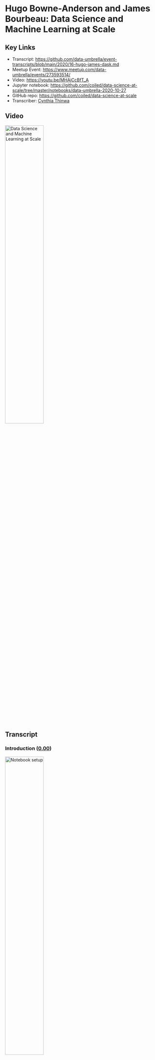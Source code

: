 # Hugo Bowne-Anderson and James Bourbeau:  Data Science and Machine Learning at Scale

## Key Links
- Transcript:  https://github.com/data-umbrella/event-transcripts/blob/main/2020/16-hugo-james-dask.md
- Meetup Event:  https://www.meetup.com/data-umbrella/events/273593514/
- Video:   https://youtu.be/MHAjCcBfT_A
- Jupyter notebook:  https://github.com/coiled/data-science-at-scale/tree/master/notebooks/data-umbrella-2020-10-27
- GitHub repo:  https://github.com/coiled/data-science-at-scale
- Transcriber:  <a href='https://github.com/'>Cynthia Thinwa</a>

## Video

<a href="http://www.youtube.com/watch?feature=player_embedded&v=MHAjCcBfT_A" target="_blank">
  <img src="http://img.youtube.com/vi/MHAjCcBfT_A/0.jpg"
       alt="Data Science and Machine Learning at Scale" width="50%" /></a>

## Transcript

### Introduction (<a href='https://youtu.be/MHAjCcBfT_A'>0.00</a>)

<a href="https://youtu.be/MHAjCcBfT_A?t=1">
  <img src="https://github.com/CeeThinwa/event-transcripts/blob/patch-1/images/v16/v16t0.00.JPG"
       alt="Notebook setup" width="50%" /></a>

**Reshama**:

Okay - hello and welcome to Data Umbrella's webinar for October; so I'm just going to go over the agenda, I'm going to do a brief introduction then there will be the workshop by hugo and james and you can ask questions along the way in the chat or - actually the best place to ask questions is the Q&A and there's an option to upvote as well. So yeah; asking the Q&A - if you happen to post it on the chat by mistake I can also transfer it over to Q&A so that would be fine too and this webinar is being recorded.

Briefly about me: I am a statistician and data scientist and i am the founder of Data Umbrella; I am on a lot of platforms as @reshamas so feel free to follow me on Twitter and LinkedIn. We have a code of conduct; we're dedicated to providing a harassment-free experience for everyone; thank you for helping to make this a welcoming, friendly professional community for all and this code of conduct applies to the chat as well. So our mission is to provide an inclusive community for underrepresented persons in data science and we are an all volunteer run organization.

You can support Data Umbrella by doing the following things: you can follow our code of conduct and keep our community a place where everybody wants to keep coming to, you can donate to our open collective and that helps to pay meet-up dues and other operational costs and you can check out this link here on GitHub - we have this new initiative where all the videos are being transcribed and... so it's to make them more accessible - so we take the YouTube videos and we put the raw there and so we've had a number of volunteers help us transcribe it; so feel free to check out this link and maybe if you do this video, maybe the two speakers will follow you on Twitter; I can't promise anything but it's possible.

Data Umbrella has a job board and it's at jobs.dataumbrella.org and once this gets started I'll put some links in the chat. The job that we are highlighting today is the machine learning engineer job by Development Seed and Development Seed is based in Washington DC and Lisbon, Portugal and they do - i'm going to go to the next slide - what they do is they're doing social good work and so they're doing for instance, mapping elections from Afghanistan to the U.S, analyzing public health and economic data from Palestine to Illinois and leading the strategy and development behind data for World Bank and some other organizations and I will share a link to their job posting in the chat as well as soon as I finish this brief introduction.

Check out our website for resources - there's a lot of resources on learning Python and R, also for contributing to open source, also for guides on accessibility and responsibility and allyship. We have a monthly newsletter that goes out towards the end of the month and it has information on our upcoming events - we have two great events coming up in November and December on open source so subscribe to our newsletter to be in the know. We are on all social media platforms as Data Umbrella; Meetup is the best place to join to find out about upcoming events, our website has resources, follow us on Twitter, we also share a lot of information on LinkedIn, and if you want to subscribe to our YouTube channel we record all of our talks and post them there within about a week of the talk so it's a good way to get information.

Okay and now we are ready to get started. So I will hand it over to - put myself on mute - and i will hand it over to Hugo and James and let you take over.

**Hugo:**

Thank you all for joining I just want to thank Reshama, Christina and and everyone else who tire - all the tireless effort that - that goes into putting these meet-ups and these online sessions together. I think one thing I want to say is actually the last in-person workshop i gave either at the end of February or early March was Data Umbrella's inaugural tutorial and meetup if I recall correctly, on Bayesian thinking and hacker statistics and simulation and that type of stuff, so it's just wonderful to be back particularly with my colleague and friend James. We're building really cool distributed data science products at Coiled - we'll say a bit about that but we'll do some introductions in a bit.

### How to access and set up notebooks used in the webinar (<a href='https://youtu.be/MHAjCcBfT_A?t=300'>05:00</a>)

<a href="https://youtu.be/MHAjCcBfT_A?t=300">
  <img src="https://github.com/CeeThinwa/event-transcripts/blob/patch-1/images/v16/v16t05.00.JPG"
       alt="Notebook setup" width="50%" /></a>
       
**Hugo:**

I just wanted to get you all accustomed to - it was February, thank you Reshama. We're working with Jupyter notebooks in a GitHub repository - the repository is pinned to the top of the chat. This is what it looks like (scrolling down the repository homepage) - these are all the files; this is the file system.

Now we use something called Binder which is a project, out of and related to project - Project Jupyter which provides infrastructure to run notebooks without any local installs. So there are two ways you can you can code along on this tutorial; the first is - and i won't get you to do this yet - is to launch Binder. The reason I won't get you to do that yet is because once you launch it we have 10 minutes to start coding or the Binder session times out - I've been burnt by that before, actually several times - I'm surprised I even remembered it this time. The other thing you can do is install everything locally by cloning the repository, downloading Anaconda, creating a Conda environment - if you haven't done that, I suggest you do not do that now - and you launch - launch the Binder. James is going to start by telling us a few things about about Dask and distributed computing in general.

My question for you James is: if we get people to launch this now, will we get to execute a cell - code cell in 10 minutes?

**James:**

I would... let's hold off for now maybe..

**Hugo:**

Yep.

**James:**

Maybe I'll indicate when we should launch Binder.

**Hugo:**

Okay, fantastic.

**James:**

Cool um and just for reference -

**Hugo:**

So -

**James:**

What I'm looking at right now is the GitHub repository on your browser...

**Hugo:**

Yes.

**James:**

Okay.

**Hugo:**
Exactly. So I will not launch Binder now - I will not get you to now... I've - I'm doing this locally... (highlights notebook location in `localhost` onscreen) and we see that I'm in notebook zero, and if you want to actually have a look at this notebook before launching Binder, it's in the (highlights notebook location in GitHub onscreen) *Notebooks Data Umbrella...* subdirectory  (clicks notebook location in GitHub onscreen) and it's (highlights notebook location in GitHub onscreen) notebook zero and we're going to hopefully make it through the overview then (highlights notebook location in GitHub onscreen) chatting about Dask - Dask *delayed* and - and (highlights notebook location onscreen) *dataframe* and (highlights notebook location onscreen) *machine learning*.

Great so we have... Hashim has said you could open in VS Code as well; you could - I mean, that would require all your local installs and that type of stuff as well but we're to introduce me and James; we work at Coiled where we build products for distributed computing infrastructure. As we'll see one of the big problems with like bursting to the cloud is all the like Kubernetes, AWS, Docker stuff, so we build a one-click host of deployments for Dask but for data science and machine learning in general. James maintains Dask along with Matt - Matt Rocklin who created Dask with a team - people who were working with Continuum, Anaconda at the time and James is a software engineer at Coiled and I run Data science evangelism, Marketing, work on a bunch of product stuff as well, wear a bunch of different hats occasionally; there are many ways to think about distributed compute and how to do it in Python. We're going to present um hey James, you're muted

**James:**

I'm taking it I went away based on what I see in the chat...

**Hugo:**

You did, you did but now we're back; I've introduced you, I've introduced me, I've mentioned that there are many ways to do distributed compute in the Python ecosystem and we'll be
chatting about one called Dask and maybe I'll pass to you in a second but I'll say one thing that I really like about - my background isn't in distributed compute my background's in
Pythonic data science. When thinking about bursting to larger data sets and larger models, there are a variety of options. The thing that took me, attracted me to Dask - originally.
I saw Cameron's note  "The ghosts in the machine aren't playing nice tonight I think that ain't that the truth" - is that Dask plays so nicely with the entire Py data ecosystem so as we'll see if you want to write Dask code for dataframes - Dask DataFrames - it really mimics your Pandas code; same with Numpy, same with Scikit-learn - okay? And the other thing is Dask essentially runs the Python code under the hood so your mental model of what's happening is - actually corresponds to the code being executed. Okay.. now I'd like to pass over to James but it looks like he's disappeared again -

**James:**

I'm still here if you can hear me, I've just turned my camera off.

**Hugo:**

Oh yeah! Okay great.

**James:**

I'm gonna turn my camera... hopefully that will help, yeah -

**Hugo:**

And I might do, do the same for bandwidth, bandwidth issues so if you want to jump in and talk about Dask at a high level, I'm sharing my screen and we can scroll through (scrolls through notebook located at `localhost`).

### An overview of Dask (<a href='https://youtu.be/MHAjCcBfT_A?t=590'>09:50</a>)

<a href="https://youtu.be/MHAjCcBfT_A?t=590">
  <img src="https://github.com/CeeThinwa/event-transcripts/blob/patch-1/images/v16/v16t09.50.JPG"
       alt="Notebook setup" width="50%" /></a>

**James:**

Yeah that sounds great. So that's sort of - a nutshell - you can think of it as being composed of two main... well, components.

<a href="https://youtu.be/MHAjCcBfT_A?t=610">
  <img src="https://github.com/CeeThinwa/event-transcripts/blob/patch-1/images/v16/v16t10.10.JPG"
       alt="Dask components" width="50%" /></a>

The first we call collections; these are the user interfaces that you use to actually construct a computation you would like to compute in parallel or on distributed hardware. There are a few different interfaces that Dask implements... for instance, there's Dask Array for doing nd array computations, there's Dask DataFrame for working with tabular data... you can think of those as like - Dask Array as a parallel version of Numpy, Dask DataFrame as a parallel version of Pandas and so on. There are also a couple other interfaces that we'll be talking about; Dask delayed for instance - we'll talk about that today - we'll also talk about the Futures API; those are sort of for lower level custom algorithms, in sort of paralyzing existing - existing code. The main takeaway is that there are several sort of familiar APIs that Dask implements and that we'll use today to actually construct your computation. So that's the first part of Dask - it is these Dask collections - you then take these collections, set up your steps for your computation and then pass them off to the second component which are Dask schedulers and these will actually go through and execute your computation potentially in parallel. There are two flavors of schedulers that Dask offers. The first - is a - are called single machine schedulers and these just take advantage of your local hardware they will spin up a a local thread or process pool and start submitting tasks in your computation to to be executed in parallel either on multiple threads or multiple processes. There's also a distributed scheduler - or maybe a better term for... would actually be called the advanced scheduler because it works well on a single machine but it also scales out to multiple machines, so for instance as you'll see later we will actually spin up a  distributed scheduler that has workers on remote machines on AWS so you can actually scale out beyond your local resources like say what's on your laptop.

(Scrolls through notebook located at `localhost`) Kind of scrolling down then to the image of the cluster we can see the main components of the distributed scheduler -

**Hugo:**

And James, I might get people to spin up the Binder now because we're going to execute codes-

**James:**

Yeah... now is a good point. Yep -

**Hugo:**

So just - here's a quick break point before you know... a teaser for schedulers and what's happening there. I'll ask you to - in the repository there's also the link to the binder; click on launch binder (right-clicks the link), i'm going to open it in a new tab and what this will create is an environment in which you can just execute the code in - in the notebooks okay... (displays the opened tab at *mybinder.org* where `coiled/data-science-at-scale/master` repository is loading) so hopefully by the time we've gotten - gone through this section, this will be ready to start executing code. So if everyone wants to do that - to code along... otherwise just watch - or if you're running things locally, also cool; thanks James.

#### An illustration of a distributed scheduler (<a href='https://youtu.be/MHAjCcBfT_A?t=780'>13:00</a>)

<a href="https://youtu.be/MHAjCcBfT_A?t=780">
  <img src="https://github.com/CeeThinwa/event-transcripts/blob/patch-1/images/v16/v16t13.04.JPG"
       alt="Scheduler" width="50%" /></a>

**James:**

Yeah, yeah no problem, thank you. So - so yeah, looking at the image for the distributed scheduler; we're not gonna have time to go into the... a lot of detail about the distributed scheduler in this workshop so - but we do want to provide at least a high level overview of the, the different parts and components of the distributed scheduler.

So the first part I want to talk about is in the diagram what's labeled as a client. So this is the user facing entry point to a cluster; so um wherever you are running your python session... that could be in a jupiter lab session - like we are here, that could be in a python script somewhere... you will create and instantiate a client object that connects to the second component which is the Dask scheduler.

So each Dask cluster has a single scheduler in it that sort of keeps track of all of the state - for all of the - the state of your cluster and all the tasks you'd like to compute; so from your client you might start submitting tasks to the cluster... the scheduler will receive those tasks and compute things like all the dependencies needed for that task like say you're implementing - you say you want to compute Task C, but that actually requires first you have to compute Task B and Task A - like there are some dependency structures there; it'll compute those dependencies as well as keep track of them. It'll also communicate with all the workers to understand what worker is working on which task and as space frees up on the workers it will start farming out new tasks to compute to the workers.

So in this particular diagram there are three Dask distributed workers here; however, you can have as you can have thousands of workers if you'd like. So the workers are the things that actually compute the tasks. They also store the results of your tasks and then serve them back to you in the client. The scheduler basically manages all the state needed to perform the computations and you submit tasks from the client. So that's sort of a quick whirlwind tour of the different components for the distributed scheduler and at this point I think it'd be great to actually see - see some of this in action... Hugo, would you like to take over?

### Dask in action (<a href='https://youtu.be/MHAjCcBfT_A?t=915'>15:14</a>)

<a href="https://youtu.be/MHAjCcBfT_A?t=915">
  <img src="https://github.com/CeeThinwa/event-transcripts/blob/patch-1/images/v16/v16t15.23.JPG"
       alt="Dask in action" width="50%" /></a>

**Hugo:**

Absolutely. Thank you for that wonderful introduction to Dask and and the schedulers in particular and we are going to see that with Dask in action. I'll just note that this tab in which I launched the binder, is up and running - if you're going to execute code here, click on *notebooks*, click on *data umbrella* and then go to the *overview* notebook and you can drag around (drags one of the three dashboards displayed). We'll see the utility of these - these dashboards in a second but you can, you know drag your stuff around to - to make - you know, however you want to - want to structure it and then you can execute code in here. I'm not going to do that,  I'm going to do this locally at the moment (opens notebook at `localhost`); but just to see Dask in action to begin with, I'm going to - I'm actually going to restart kernel and clear my outputs - so I'm going to import from Dask distributed, the client, the - sorry the other thing I wanted to mention is we made a decision around content for this. We do have a notebook that we - we love to teach on schedulers but we decided to switch it out for machine learning for this workshop in particular; we are teaching a similar although distinct workshop at Py Data Global so we may see some of you there in which we'll be going more in depth into schedulers as well, so if you want to check that out definitely do so. We instantiate the client which as James mentioned is kind of what we work with as the user to submit our code. So that will take - take a few seconds... okay it's got a port in use so it's going - going elsewhere. What I'll just first get you to notice is that it tells us where our dashboard is - and we'll see those tools in a second - tells us about our cluster that we have four workers, eight cores, between eight and nine gigs(gigabytes) of - of RAM... okay?

Now this is something I really love about Dask, all the diagnostic tools - if I click on the little Dask thing here (clicks on the Dask icon in the leftmost panel) and (navigates to the binder) we've modified the binder so that - that exists there as well. We can see (clicks on the Dask icon) - i'll hit search (clicks on search icon within the pop-up menu from the Dask icon) and it should - (search result displays the same port as the port that is the output from the scheduler on the notebook) that now corresponds to the - the scheduler. Now i want to look at the task stream (clicks on the `TASK STREAM` button within the pop-up menu from the Dask icon, placing the Dask Task Stream dashboard to the right) which will tell us in real time what's happening; i also want to look at the (clicks on the `CLUSTER MAP` button within the pop-up menu from the Dask icon, placing the Dask Cluster Map dashboard just below the Dask Task Stream dashboard that is positioned to the right) cluster map. So we see here - this is already really cool - we've got all of our workers around here (moves cursor around a small dashboard below the Dask icon pop-up menu) and our scheduler - scheduler there and when we start doing some compute we'll actually see information flowing between these... and the other thing maybe... I'll yeah... I'll include a little progress (clicks on the `PROGRESS` button within the pop-up menu from the Dask icon, placing the Dask Progress dashboard to the right of the Dask Cluster Map dashboard) and that can be an alternate tab to... ask... I'm wondering perhaps I also want to include something about the workers (clicks on the `WORKERS` button within the pop-up menu from the Dask icon, placing the Dask Workers dashboard between the Dask Cluster Map and the Dask Progress dashboards).

Yeah, okay... great. So we've got a bunch of stuff that's - that's pretty interesting there and so the next thing I'm going to do... we've got a little utility file (highlights code cell containing `%run prep.py -d flights`) which downloads some of the data and this is - what it does is if you're in Binder it downloads a subset of the data; if you're anywhere else it downloads a larger set. For this particular example we're dealing with a small data set - you see the utility of Dask and distributed compute when it generalizes to larger data sets, but for pedagogical purposes we're going to sit with a smaller data set so that we can actually run - run the code: there's a trade-off there. So actually, that was already downloaded it seems but you should all see it download... I'm actually going to run that in the binder just to - you should start seeing `Downloading nyc flights dataset... done`, `Extracting`... `Creating json data` etc. Okay now what we're going to do is we're going to read in this data as a Dask DataFrame - and what I want you to notice is that it - really, the Dask code mimics Pandas code,  so instead of `pd.read_csv()` we've got `dd.read_csv()`. We've got, you know, this is the file path - the first argument; we're doing some parse date, setting some data types... okay? We've got a little  wild card regular expression there to - to join - to do a bunch of them... and then we're performing a `groupby`... okay? So we're grouping by the origin of these flights - flight data, we're looking at the the mean departure delay group(ed) by origin... the - the one difference i want to make clear is that in Dask we need a `.compute()` method; that's because Dask performs lazy computation - it won't actually do anything, because you don't want it to do anything on really large data sets until you explicitly tell it - tell it to compute.

So i'm going to execute this now (runs code cell) and we should see some information transfer between the scheduler and the workers and we should see tasks starting - starting to be done, okay? So moment of truth... fantastic (code cell displays output, the clusters show lines moving among them, the task stream creates a sort of bar graph and the code cell stops running) so we call this a pew pew plot because we see pew! pew! pew! We saw a bunch of data transfer happening between them (the clusters)... these are all our calls and we can see tasks happening... it tells us what tasks there are. We can see that most of the time was spent reading reading CSVs (highlights `read csv` in task graph), then we have some groupbys on chunks and - and that type of stuff (highlights task in task graph). So that's a really nice diagnostic tool to see what most of your work is - is actually doing under Dask Workers you can see memory used, `CPU use`, more fine-grained examples there. So I - I'd love to know if, in the Q&A, I'm going to ask... Were you able to execute this code?... and if you were in Binder just a thumb up, a vote would be - no - would be fantastic; much appreciated.

So as we've mentioned I just wanted to say a few things about tutorial goals: the goal is to cover the basics of Dask and distributed compute; we'd love for you to walk away with an understanding of when to use it, when to not, what it has to offer; we're going to be covering the basics of Dask Delayed, which, although not immediately applicable to data science, provides a wonderful framework for thinking about Dask - how Dask works and understanding how it works under the hood; then we're going to go into Dask DataFrames and then machine learning hopefully. Due to the technical considerations with... we've got less time than - than we thought we would but we'll definitely do the best we can. We may have less time to do exercises - so we've had two people who were able to execute this code... if you - if you tried to execute it in Binder and were not able to, perhaps post that in the Q&A - but we also have several exercises and I'd like you to take a minute just to do this exercise. The i- I'm not asking you to do this because i want to know if you're able to print     `hello world` i'm essentially asking you to do it so you get a sense of how these exercises work. So if you can take 30 seconds to print `hello world` then we'll - we'll move on after that, so just take 30 seconds now - and it seems like we have a few more people who were able to execute code which - which was great... okay, fantastic. So you will put your solution there for some reason I have an extra cell here so i'm just going to clip that (deletes blank code cell) and to see a solution uh i'll just get you to execute this cell (highlights a code cell containing `%load solutions/overview.py`) and it provides the solution and then we can execute it and compare it to the the output of what you had, okay? 'Hello world.'

So as as we saw I've done all this
locally you may have done it on binder
um
there is an option to work directly from
the cloud um and i'll i'll take you
through this there are many ways to do
this
as i mentioned we're working on one way
with coil and i'll explain the rationale
behind that
in in a second but i'll show you how
easy it is
to get a cluster up and running on on
aws without even interacting with
aws for free for example you can follow
along by uh signing into uh coiled cloud
to be clear this is not a necessity and
it does involve you signing up to our
product so i just wanted to be
absolutely transparent
about that it does not involve any
credit card information or anything
along those lines and in my opinion it
does give a really nice
uh example of how to run stuff on the
cloud um
to do so you can sign in at cloud dot
coiled
uh dot io you can also pip install
coiled and then
do authentication you can also spin up
this
this hosted coiled notebook so i'm
going to spin that up now and i'm going
to post that
here um actually yep i'm gonna post that
in the ch
chat um if you let me get this right
um if you've if you've never logged in
to code before it'll ask you to sign up
using gmail or github so feel free to do
that if you'd like
if not that's also also cool um but i
just wanted to be explicit
uh about that um the reason i want to do
this
is to show how dars can be leveraged to
do work on
really large data sets so you will
recall that i had between eight and nine
gigs of ram on my local system
um oh wow anthony says on ipad unable to
execute on binder
incredible um i don't have a strong
sense of how binder works on ipad
i do know that i was able to um
to check to use a binder on my iphone
several years ago on my way to scipy
doing code review for someone for eric
maher i think for what that
that's worth um but back to this
um we have this nyc taxi data set which
is over 10 gigs it won't even
i can't even store that in local memory
i don't have enough ram to store that
so we do need um either to do it
locally in an out of core mode of some
sort or we can we can burst to the cloud
and we're actually going to burst to the
cloud
using using coiled um so the notebook
is running here um for me and but i'm
actually gonna do it uh from my local
local notebook
but you'll see and once again feel free
to code along here
it's spinning up a notebook and james
who is
is my co-instructor here um is to be i'm
i'm so grateful
all the work is done on our notebooks in
coiled you can
launch the cluster here and then analyze
the entire um over 10 gigs of data there
i'm going to do it um
here so to do that i import coiled
and then i import the dash distributed
stuff and then
i can create my own software environment
cluster configuration i'm not going to
do that
because the standard coiled cluster
configuration software environment works
now i'm going to spin up a cluster and
instantiate a client
now because we're spinning up a cluster
uh in in the cloud
um it'll take it'll take a minute a
minute or two
enough time to make a cup of coffee but
it's also enough time for me to just
talk a bit about why this is important
um and there are a lot of a lot of good
good people working on
on similar things um but part of the
motivation here is that
if you want to you don't always want to
do distributed data science okay um
first i'd ask you to look at instead of
using dark if you can optimize your
pandas code
right um second i'd ask if you've got
big data sets
it's a good question do you actually
need all the data so
i would if you're doing machine learning
plot your learning curve see how
accurate see how your accuracy um
or whatever your metric of interest is
improves as you increase
the amount of data right um and if it
plateaus before you get to a large data
size then
you may as well most of the time use
your small data um
see if sub sampling um can actually give
you the results you need
um so you can get a bigger bigger access
to a bigger machine
so you don't have to burst to the cloud
but after
all these things if you do need to boast
burst to the cloud
until recently you've had to get an aws
account
um you've had to you know set up
containers with docker and or
kubernetes um and do all of these kind
of
i suppose devopsy software engineering
foo
stuff um which which if you're into that
i
i absolutely encourage you encourage you
to do that
but a lot of working data scientists
aren't paid to do that um
and um i don't necessarily want to
um so that's something we're working on
is thinking about these kind of
one-click hosted deployments so you
don't have to do
all of that um having said that um i
very much encourage you to try doing
that stuff if
if you're interested um we'll see that
the
the um cluster has just been created
um and what i'm going to do we see that
um oh i'm sorry
i've done something funny here i'm
i'm referencing the previous client anna
james
yeah it looks like you should go ahead
and connect a new client to the coil
cluster and making sure not to
re-execute the cluster
creation exactly so
would that be how would i
what's the call here i would just open
up a new
cell and say client equals
um capital client and then pass in the
cluster
like open parentheses cluster yeah
great
okay fantastic and what we're seeing is
a slight version this
we don't need to worry about this this
is essentially saying that um
the environment on the cloud mis is
there's a slight mismatch with my
with my local environment we're fine
with that i'm going to
um look here for a certain reason
um the the dashboard isn't quite working
here at the moment james would you
suggest i just click on this and open a
new
yeah click on the ecs uh dashboard link
oh yes fantastic
so um yep there's some
bug with the local dashboards that we're
we're currently
currently working on but what we'll see
now
just a sec i'm going to remove all of
this
we'll see now that i have access to 10
workers i have access to 40 cores
and i have access to uh over 170 gigs
of memory okay so now i'm actually going
to
import this data set and it's the entire
um year of data from 2019
and we'll start seeing on on the
diagnostics all the all the processing
happening okay so oh
actually not yet because we haven't um
called compute okay so it's done this
lazily um
we've imported it um it shows kind of
like pandas when you
show a data frame um the column names
and data types
um but it doesn't show the data because
we haven't loaded it
yet it does tell you how many partitions
it is so essentially and we'll see this
soon
das data frames correspond to
collections of pandas data frames
um so they're really 127 pandas data
frames underlying this task data frame
so now i'm going to do the compute well
i'm going to
set myself up for the computation um to
do a group by passenger gown and look at
the main tip
now that took a very small amount of
time we see the ipython magic
timing there because we haven't computed
it now we're actually going to compute
um and james if you'll see in the chat
eliana said her coil
coiled authentication failed i don't
know if you're able to
to help with that but if you are that
would be great
um and it may be difficult to debug in
but look as we see we have the task
stream now
um and we see how many you know we've
got 40 cores
working together we saw the processing
we saw the bytes stored
it's over 10 gigs as i said um and we
see we were able
to do our um
basic analytics um
we were able to do it on a 10 plus gig
data set in in 21.3 seconds
which is pretty pretty exceptional um
if any any code based issues come up
and they're correlated in particular so
if you have questions about the
code execution please ask in the q a um
not in the chat because others cannot
vote it and i will definitively
prioritize
questions on technical stuff
particularly ones that up that are
upvoted
um but yeah i totally agree thanks
thanks very much
um so yeah let's jump into
into um data frames
so of course we write here that in the
last exercise um we used ask delayed to
parallelize uh loading multiple csv
files into a pandas data frame
um we're not we we haven't done that but
you can definitely go through and have a
look at that
um but i think perhaps even
more immediately relevant for a data
science crowd and an analytics crowd is
which is what i see here from the
reasons people people have joined um is
jumping into dusk data frames
um and as i said before adas data frame
um
really feels like a pandas data frame um
but internally it's composed of many
different
different data frames this is one one
way to think about it that we have all
these pandas data frames
um and the collection of them is a dark
data frame
and as we saw before they're partitioned
we saw
when we loaded the taxi data set in the
dash data frame was 127 partitions right
um where each partition was a normal
panda pandas data frame
um and they can live on disk as they did
early uh in the first example dark in
action or they can live on other
machines as when i spun up
a coiled cluster and and did it on on
aws
um something i love about darth's data
frames i mean i ran about this
all the time um it's how it's the pandas
api and and matt
matt rocklin actually um uh
has a post on on the
blog called a brief history of dusk in
which he talks about the technical goals
of
us but also talks about a social goal of
task which in matt's words is to invent
nothing he wanted and the team wanted
um the dusk api to be as
comfortable um and familiar for users
as possible and that's something i
really appreciate
about it so um we see we have element
element uh wires on operations we have
the
our favorite row eyes selections we have
loc we have the common aggregations we
saw group buyers before we have
is-ins we have date time string
accessors
um oh james we forgot to i forgot to
edit this and i
it should be grouped by i don't know
what what a fruit buy is but that's
something um
we'll make sure the next iteration to to
get right at least we've got it right
there and in the code
um but have a look at the dash data
frame api docs to check out what's
happening
um and a lot of the time dash data
frames can serve as drop in replacements
for pandas data frames
the one thing that i just want to make
clear as i did before
um is that you need to call compute
because of the
lazy laser compute property of das
so this is wonderful to talk about when
to use
data frames so if your data fits in
memory
use pandas um if your data fits in
memory and your code
doesn't run super quickly um
i wouldn't go to dusk i'd try to i'd do
my best to optimize my pandas code
before trying to get gains gains and
efficiency um
but dark itself becomes useful when the
data set you want to analyze is larger
than your machine's ram
um where you normally run into memory
errors and that's what we saw
with the taxicab example the other
example that we'll see when we get to um
[Music]
machine learning is
you can do machine learning on a small
data set that fits in memory but if
you're
building big models or training over
like a lot of different hyper parameters
or different types of models
you can you can parallelize that using
using dark so there is
you know you want to use dash perhaps in
the big data or medium to big data limit
um as we see here um or in the medium to
big model limit where training
for example takes and takes a lot of
time okay
so without further ado uh let's get
started with das data frames
um you likely ran this uh preparation
file to get the data in the previous
um notebook but if you didn't execute
that um
now we're going to get our file names by
doing
doing a few joins and we see our file is
a string data nyc
flights um a wildcard
to access all of them dot dot csv
and we're going to import our dusk
dust.dataframe and read in our dataframe
um parsing some dates setting some
sending some data types
okay i'll execute that we'll see we have
10
partitions um as we noted before
if this was a pandas data frame we'd see
a bunch of entries here
we don't we see only the column names
and the data types of the columns um and
the reason is
as we've said it explicitly here is the
representation of the data frame object
contains no data
um it's done dusk has done enough work
to read the start of the file
um so that we know a bit about it some
of the important stuff and then further
column types and
column names and data types okay but we
don't once again we don't let's say
we've got 100 gigs of data
we don't want to like do this call and
suddenly it's reading all that stuff in
and
doing a whole bunch of compute until we
explicitly
uh tell it to okay now this is really
cool if you know a bit of pandas
you'll know that you can um there's an
attribute columns which
prints out it's well it's actually the
columns form an index right the pandas
index
object um and we get the we get the
column names there
cool pandas in dark form
we can check out the data types as well
um as we would in pandas we see we've
got some ins for the day of the week
we've got some floats for departure time
um maybe we'd actually um prefer that to
be
you know a date time at some point we've
got some objects which generally are the
most general on
objects so generally strings um
so that's all pandasey type stuff in
addition das data frames have
an attribute um n partitions which tells
us the number of partitions and we saw
before
that that's 10 so i'd expect to see 10
here hey look at that
um now this is something that
um we talk about a lot in the
delayed notebook is really the task
graph
and i don't want to say too much about
that but really it's a
visual schematic of of the order in
which different types of compute happen
okay um and so the task graph for
read csv tells us what happens when we
call compute
and essentially it reads csv um
10 ten times zero indexed of course
because python
um it reads csv uh ten different times
into these ten different pandas pandas
data frames
and if there were group buys or stuff
after that we'd see them happen in
in the in the graph there and we may see
an example of this in a second
um so once again as with pandas
um we're going to view the the head of
the data frame
great and we see a bunch of stuff um
you know we we see the first first five
rows um
i'm actually also gonna gonna have a
look at the
the tail the final five rows that may
take longer um
because it's accessing the the final i
um
i there's a joke and it may not even be
a joke how much
um data analytics is actually biased by
people looking at the first five rows
before actually
you know interrogating the data uh more
more seriously um so how would all of
our results look different
if um if our files were ordered in
in a different way that's another
conversation for a more philosophical
conversation for another time
um so now i want to show you some
computations
with uh dark data frames okay so
since dash data frames implement a
pandas like api
um we can just write our familiar pandas
codes so
i want to look at the column um
uh departure delay and look at the
maximum of that column
i'm going to call that max delay so you
can see we're selecting the column
and then applying the max method as we
would with pandas oh what happened there
gives us some uh da scala
series um and
what's happened is we haven't called
compute right so it hasn't actually done
the compute yet um
we're going to do compute but first
we're going to visualize the task graph
like we did
here and let's try to reason what the
task graph would look like right so
the task graph first it's going to read
in
all of these things and then
it'll probably perform this selector
on each of these
different pandas data frames comprising
the dash data frame
and then it will compute the max of each
of those and then do a max on all those
maxes
i think that's what i would assume is
happening here
great so that's what we're what we're
doing we're reading this so we read the
first
um perform the first read csv get this
das data frame
um get item i think is that selection
then we're taking the max
we're doing the same for all of them
then we take all of these max's
and aggregate them and then take the max
of that okay so that
that's essentially what's happening when
i call compute which i'm going to do
now
moment of truth okay
so uh that took around eight seconds and
it tells us the max
and i i'm sorry let's let's just get
out some of our dashboards up
as well um
huh i think in this notebook we are
using the single machine scheduler hugo
so i don't think there is a dashboard to
be seen exactly
yeah thank you for that that that catch
james um
great um is even better
um uh james we have a question around
using dark for
um reinforcement learning can you
can you speak to that um yeah so
uh it depends on this i mean yeah short
answer
yes you can use gas to train
reinforcement learning models
um so there's a package that hugo will
talk about called desk ml that we'll see
in the next notebook uh for distributing
machine learning
um that paralyzes and and distributes
um some existing models uh using desks
so for instance things like
random forces forest inside kit learn
um so so yes you can use das to uh
uh do distributed training for models
i'm not actually sure if gaskml
implements
any reinforcement learning models in
particular
um but that is certainly something that
that can be done
yeah and i'll i'll build on that by
saying we are about to jump into machine
learning
um i don't think as james said i don't
think
there's reinforcement learning um
explicitly that
that one can do um but um you of course
can use the das
scheduler yourself to um you know to
distribute any reinforcement learning
stuff
you you have as well and that's actually
another another point to make that maybe
james can speak to a bit more is that um
the dark team of course built all of
these high-level collections and task
arrays and
dust data frames and were pleasantly
surprised when
you know maybe even up to half the
people using dust came in all like we
love all that but we're going to use
the scheduler for our own bespoke use
cases right
yeah exactly yeah the original intention
was to like make basically a num
like a parallel numpy so that was like
the desk array stuff like run
run numpy and parallel on your laptop um
and and yeah so in order to do that we
ended up
building a distributed scheduler um
which sort of does
arbitrary task uh computations so
not just things like uh you know
parallel numpy but
really whatever you'd like to throw at
it and uh it turns out that ended up
being really
useful for people um and so yeah now
people use that
um sort of on their own uh just using
the distributed scheduler to do
totally custom algorithms um in parallel
um
in addition to these like nice
collections like you saw hugo presents
the dash data frame um api is you know
the same as the panda's api so there is
this like familiar space you can use
things
like the high-level collections but you
can also run
uh whatever custom like hugo said
bespoke computations
you might have exactly and it's it's
been wonderful to see
so many people so many people do that
and the first thing
as we'll see here the first thing to
think about is if
if you're doing lifestyle compute if
there's anything you can you know
parallelize embarrassingly as they say
right so just
if you're doing a hyper parameter search
you just
run some on one worker and some on
the other and there there's no
interaction effect so you don't need to
worry about that as opposed to
if you're trying to do um
you know train on streaming data where
you may require it all
to happen on on on the same worker okay
um yeah so even think about trying to
compute the standard deviation of a
of a a univariate data set right um
in in that case um you can't just send
you can't just compute the standard
deviation on two workers and then
combine the result in some some way you
need to do something slightly slightly
more nuanced and slightly
slightly clever more clever um i mean
you still can actually in
in that case but you can't just do it as
naively as that
um but so now we're talking about
parallel and distributed machine
learning we have 20 minutes left so this
is kind of going to be a whirlwind tour
but um you know whirlwinds when safe uh
exciting and informative um i just want
to make clear the material in this
notebook is based on the open source
content from darsk's
tutorial repository as there's a bunch
of stuff we've shown you today
the reason we've done that is because
they did it so well so i just want to
give a shout out to all the das
contributors
okay so what we're going to do now is um
just break down machine learning scaling
problems into two categories
just review a bit of psychic learn in
passing um
solve a machine learning problem with
single michelle single michelle
um i don't know who she is but single
michelle wow
single machine and parallelism with
psychic learning job lib
then solve an l problem with an ml
problem with multiple machines and
parallelism using uh dark as well
and we won't have time to burst for the
cloud i don't think but you can also
play
play around with that okay so as i
mentioned before
when thinking about distributed compute
a lot of people do it when they have
large data they don't necessarily think
about the large model limit
um and this schematic kind of speaks to
that um
if you've got a small model that fits in
ram you don't need to think about
distributed compute
if your data size if your data is larger
than your ram
um so your computer's ram bound then you
want to start going to a distributed
setting or if your model is big and cpu
bound um such as like large-scale
hyper-parameter searches or like
ensembl blended models of like machine
learning algorithms
um whatever it is and then of course we
have the
you know big data big model uh limit
where um distributed computer desk is
incredibly handy as i'm sure
you could uh imagine okay and
that's really what i've what i've gone
through here
um a bird's-eye view of the strategies
we think about um
if it's in memory in the bottom left
quadrant just use scikit-learn or your
favorite ml library
um otherwise known as psychic learn um
for me anyway
um
i was going to make a note about xg
boost but i but i won't
um for large models
uh you can use joblib and your favorite
circuit learn estimator
for large data sets uh use our dark ml
estimators so we're gonna do a whirlwind
tour of psychic learn in
in five minutes we're going to load in
some data so we'll actually generate it
we'll import scikit-learn for our ml
algorithm create an estimator
and then check the accuracy of the model
okay so once again i'm actually going to
clear all outputs after restarting the
kernel
okay so this is a utility function of
psychic learn to create some data sets
so i'm going to make um
a classification data set with four
features and 10 000 samples and just
have a quick view
um of some of it um
so just a reminder on ml
um x is the samples matrix um the size
of x
is um the number of samples
uh in terms of rows number of features
as columns
um and then a feature or an attribute
is uh what we're trying to predict
essentially okay um so why um
is the predictor variable uh which we're
where
um which we're or the target variable
which we're trying to predict so let's
have a quick view
of why it's zeros and ones in in this
case
okay so um yep that's what i've said
here
why are the targets which are real
numbers for regression tasks or integers
for classification
or any other discrete sets of values um
no words about unsupervised learning at
the moment we're just going to support
we're going to
fit a support vector classifier for this
example
so let's just load the appropriate
scikit-learn
module we don't really need to discuss
what
support vector classifiers are at the
moment now this is one of the
very beautiful things about the
scikit-learn api
in terms of fitting the the model
we instantiate um a classifier and we
want to fit it
to the features with respect to the
target okay so the first argument is the
features second argument
is the target variable
so we've done that now i'm not going to
worry about inspecting the learn
features um i just want to see how
accurate it was okay and once we see how
accurate it was i'm not gonna do this
but then we can um make a prediction
right
using uh estimator dot predict on a new
a new data set
um so this estimator will tell us
so this score will tell us the accuracy
and essentially
that's the proportion or percentage
a fraction of um
the uh results that were that the
estimator got correct and we're doing
this on the training
data set we've just trained the model on
this so this is telling us
um the accuracy on the on the training
data set okay so it's 90
accurate on the training data set if you
dive into this a bit more you'll
recognize that
um if we we really want to know the
accuracy
on a holdout set or a test set
um and it should be probably a bit lower
because this is what we use to fit it
okay
but all that having been said i expect
um you know
if if this is all resonating with you it
means we can really move on to the
distributed stuff um um in in a second
um but the other thing that that's
important to note is that we've trained
it but
a lot of model a lot of estimators and
models have um hyper parameters that
affect the fit but you
that we need to specify up front um
instead of being learned during training
so
you know there's a c parameter here
there's a uh
are we using shrinking or not um so we
specify those
we didn't need to specify them because
there are default values but here we
specify them
okay and um
then we're going to um
look at the score now
okay this is amazing we've got 50
accuracy um
which is the worst score possible just
think about this if if you've got binary
classification task and you've got 40
accuracy then you just flip the labels
and that changes to 60 accuracy so it's
amazing that we've actually hit
50 accuracy we're to be congratulated on
that
um and what i want to note here is that
we have two sets of hyper parameters
we've used one's
created 90 actual model with 90 accuracy
another one one with 50 accuracy um
so we want to find the best hyper
parameters essentially and that's why
hyper parameter optimization
is is so important um there are several
ways to do hyper parameter optimization
one is called grid search uh cross
validation i won't talk about cross
validation
um it's essentially um a more robust
analogue of train test split where you
uh train on a subset of your data and
compute the accuracy on a test
on a holdout set or a test set um cross
validation is
a as i said a slightly more robust
analog of this
it's called grid search because we have
a grid of hyper parameters so
we have you know in this case we have a
hyper parameter c we have a hyper
parameter kernel
and we can imagine them in a in a grid
and we're performing
um we're checking out um the score
over all this gr over this entire grid
of hyper parameters okay
so to do that um i import grid search
csv
now i'm going to um
compute um the estimator over
over these train the estimator over over
this grid um
and as you see this is taking time now
okay
um and what i wanted to make clear and i
think should be becoming
clearer now is that if we have a large
hyper parameter
uh sweep we want to do on a small data
set das can be useful for that
okay because we can send some of the
parameters to
one worker some to another and they can
perform them um in parallel so that's
embarrassingly parallel because
you're you're doing the same work as you
would otherwise
um but sending it to a bunch of
different workers we saw that took 30
seconds which is in my realm of
comfort as a data scientist i'm happy to
wait 30 seconds
um if i had to wait much longer if this
grid was bigger
i'd start to get probably a bit
frustrated um
but we see that it computed um
it for c is equal to all combinations of
these
essentially okay um so that's really all
i wanted to say there um and then we can
see the best parameters
and the best score so the best score was
0.098 and it was c10 and the kernel um
rbf a radial basis function it doesn't
even matter what that is though
um for the purposes of this so we've got
10 minutes left we're going to
we're going to make it i can feel it i
have a good i have a good sense
um a good after the
i mean this demo is actually going
incredibly well given um the initial
technical hurdles so touchwood hugo um
okay so what we've done is we've really
segmented ml scaling problems into
two categories cpu bound and ram bound
um and i
i really i can't emphasize that enough
because i see so many people
like jumping in to use new cool
technologies um without
perhaps taking it being a bit mindful
and
intentional about it and reasoning about
when things are useful and and when not
um
i suppose the one point there is that
sure data science is a technical
discipline but there are a lot of other
aspects to it
um involving this type of reasoning
as well so we then carried out a typical
sklearn workflow for ml problems
um with small models and small data and
we reviewed hyper parameters and hyper
parameter
optimization um so in this section
um we'll see how job lib which is a set
of tools to provide lightweight
pipelining
um in python uh gives us parallelism on
our laptop and then we'll see how dark
ml can give us um awesome parallelism
uh on on clusters okay so essentially
um what i'm doing here is i'm doing
exactly the same as above
with a grid search but i'm using the
quark the keyword argument n
jobs which tells you how many tasks uh
to run in parallel
using the cause available on your local
workstation and specifying minus one
jobs
means the it just runs them the maximum
possible
okay so i'm going to execute that
great
so we should be done in a second feel
free to ask um any questions
in the chat oh alex
um has a great question in the q a does
das have
uh see a sequel and query optimizer
um i'm actually so excited that um
[Music]
and james maybe you can provide a couple
of links to this um
we're really excited to have seen dark
dust sql um
developments there uh recently um
so that's dark hyphen hyphen sql um
and we're actually we're working on some
some content and a blog post and maybe a
live live coding session
about that in in the near future um so
if anyone if you want updates from from
coyle feel free to go to our website and
sign up for our mailing list
and we'll let you know about all of this
type of stuff but the short answer is
yes alex and it's getting better and um
if james is able to post post a link
there that would be that would be
fantastic
um so we've done link in the chat
fantastic um
[Music]
and so we've we've seen how
we have um
[Music]
single machine parallelism here um using
the
um using the end jobs quark um and in
the final minutes
let's see multiple multi-machine
parallelism
with dusk okay um so
what i'm going to do is i'm going to
uh do my imports and create my
client incentive my client and check it
out
okay so once again i'm working locally
um i hit search and that'll
task is pretty smart in terms of like
knowing uh which which client i want to
check out
do the tasks stream
because it's my favorite i'll do the
cluster map otherwise known as the pew
pew map
um and then
i want some progress we all we all crave
progress don't we um
and
maybe my workers tab okay great so um
we've got that up and running now i'm
going to do a slightly uh
larger hyper parameter search okay um
so remember we had just a couple for c
a couple for kernel um we're going to do
more we have some for shrinking now i'm
actually
going to comment that out because i
don't know how long that's going to take
um if you're coding them on binder now
this may actually take
far far too long for you um but we'll
we'll see so i'll execute this code and
we should see
just sick no we shouldn't see any work
happening yet um
but what i'm doing here is
oh looks like okay my clusters back up
great
we're doing our grid search but we're
going to use um
dask as as the back end right and this
is a context manager where we're
asserting that um
and and we can just discuss the the
syntax there but it's not particularly
important currently i'm going to execute
this now
and
let's see
fantastic we'll see all this um data
transfer happening here we'll see our
tasks
um happening here we can see these big
batches of fit and score
fit um so fitting fitting the models
then finding um
how well they perform uh via this
k-fold cross validation
which is really cool
and
let's just yep we can see um
what's happening here we can see we
currently have 12 processing we've got
seven in memory and we have um
several more that we need to do uh our
desk workers we can see
us oh we can see our cpu usage
we can see how we can see cpu usage
across all the workers which is which is
pretty cool seeing that distribution
is uh is really nice whenever some form
of b swarm
plot if you have enough um would would
be useful there
or even um some form of cumulative
distribution function or something like
that
um not a histogram people okay um you
can go to my bayesian tutorial
um that i've taught here before to hear
me rave about um
the the horrors of histograms um
so we saw that talk a minute which is
great and we split it across
you know eight cores or whatever it is
and now we'll have a look
once again we get the same best
performer which is which is a sanity
check
um and that's pretty cool
i think um we have a we actually have a
few minutes left so i am gonna
just see if i can um
oh let me think
yeah i will see if i can burst burst to
the cloud and and
and do this um that will take uh a
minute
a minute or two to create the cluster
again um but while we're while we're
doing that i'm wondering if we have any
any questions um or if
anyone has any feedback on on this
workshop i very much welcome
welcome that um perhaps if there are any
final messages you'd
you'd like to say james while we're
spinning this up you can
you can let me know yeah sure i just
also first off wanted to say thanks
everyone for attending and like bearing
bearing with us uh with the technical
difficulties really appreciate that
um real quick i'm just yeah so if you
have if you have questions please post
in the q a section while the cold
cluster's spinning up uh
theodore posted in the last largest
example of grid search
how much performance gain did we get
from using das and not just in jobs
hmm that's a great question and we
actually
didn't see um let's see
so it took 80 seconds
ah let me get this they're actually not
comparable
um because i did the grid search over
a different set of hyper parameters i
did it over a larger set of hyper
parameters
um right so when i did um
end jobs i did it there were only um it
was a two by two grid of hyper
parameters
whereas when i did it um with with dusk
it was a
one two three four five six six by three
so let's just reason about that um this
one was
eighteen six by three is eighteen which
took eighty seconds
um and this one was two by two
uh so it was four and it took
26 seconds um
so a minor gain i think with this hyper
parameter
search if you multiply that by by four
you'll
well 4.2 4.5 you'll need that would have
taken maybe two minutes or something
something like that so we saw some
increase in efficiency
not a great deal but um james maybe you
can say more to this
part of the reason for that is that
we're doing it on kind of a very small
example so we won't necessarily see the
gains in efficiency
with a data set this size and with um a
small hyper parameter suite like this is
that right
yeah yeah and um yeah exactly and i
guess also this is more of an uh kind of
an illustrative point here
i guess uh so you're just using uh
directly using in jobs with
something like job lib um by default
we'll use local threads and processes
on like whatever machine you happen to
be running on so
like in this case on hugo's laptop um
one of the real advantages of using
uh job lib with the das back in will
actually dispatch
back to um to run tasks on a dash
cluster is that your cluster can
expand beyond what local resources you
have
so you can run um you know you can
basically scale out like for instance
using the coil cluster
uh to have many many cpus and
a large amount of ram that you wouldn't
have on your locally uh table to run and
there you'll see
both large performance gains as well as
you'll be able to expand
your the set of possible problems you
can solve uh
to larger than ram uh scenarios so
you're out of out of core training
exactly and thank you jack this was
absolutely unplanned and we didn't plan
that question but that's a wonderful
segue into
me now performing exactly the same
compute with the same code
using uh the dasc as the parallel back
end um on a
on a coiled cluster which is an aws
cluster right
um so we can i'm more currently anyway
so i will execute
this code um and it's exactly the same
as we did
um whoa
okay great um so
we see our tasks task stream here
um
you see once again we see the majority
is being batch
um uh fit and and getting the scores out
um
similarly we see the same result being
the best
i'll just notice that for this for this
small task doing it on the cloud took 20
seconds
uh doing it locally for me took um 80
seconds so that's a four-fold increase
in performance
on a very small task so imagine what
that does if you can
take the same code as you've written
here and burst to the cloud
uh with with one click or however
however you do it um
i think that that's incredibly powerful
and that the fact that your code
and what's happening in the back end
with dusk um generalizes immediately to
the new setting of working on a cluster
i personally find very exciting and if
you work with larger data sets or
building larger models or big hyper
parameter sweeps i'm pretty sure
um it's an exciting option for all of
you also um
so on that note um i'd like to reiterate
james what james said and thanking you
all so much
for joining us um for asking great
questions
and for bearing with us through some
some technical technical hurdles
but it made it even even funner when
when we got up and running uh once again
i'd love to thank
mark christina and and the rest of the
organizers for doing such a wonderful
job
um and doing such a great service to uh
the data science and machine learning
community and ecosystem worldwide so
thank you once again for having us
thank you hugo and james um i have to
say like with all the technical
difficulties i was actually giggling
because it was kind of funny um
yeah but we're very sorry and we thank
you for your patience
and sticking through it and um
i will um be editing this video
to um you know make it as efficient as
possible
and have that available tim supercard
thank you um great and i'll just ask you
if you are interested in checking out
coiled go to our website if you want to
check out our product
go to cloud.coil.io we started building
this company in february
um we're really excited about building a
new product um so if you're interested
reach out we'd love to chat with you
about what we're doing and what we're up
to
um and it's wonderful to be in the same
community as you all so thanks


